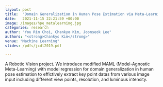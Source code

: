 ```yaml
---
layout: post
title:  "Domain Generalization in Human Pose Estimation via Meta-Learning"
date:   2021-11-15 22:21:59 +00:00
image: /images/hpe_metalearning.jpg
categories: research
author: "You Rim Choi, Chankyo Kim, Joonseok Lee"
authors: "<strong>Chankyo Kim</strong>"
venue: "Machine Learning"
slides: /pdfs/jcdl2019.pdf

---
```


A Robotic Vision project. We introduce modified MAML (Model-Agnostic Meta-Learning) with model regression for domain generalization in human pose estimation to effictively extract key point datas from various image input including different view points, resolution, and luminous intensity.
